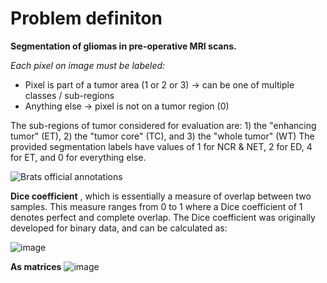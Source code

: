 # Problem definiton
**Segmentation of gliomas in pre-operative MRI scans.**

*Each pixel on image must be labeled:*
* Pixel is part of a tumor area (1 or 2 or 3) -> can be one of multiple classes / sub-regions
* Anything else -> pixel is not on a tumor region (0)

The sub-regions of tumor considered for evaluation are: 1) the "enhancing tumor" (ET), 2) the "tumor core" (TC), and 3) the "whole tumor" (WT)
The provided segmentation labels have values of 1 for NCR & NET, 2 for ED, 4 for ET, and 0 for everything else.

![Brats official annotations](https://www.med.upenn.edu/cbica/assets/user-content/images/BraTS/brats-tumor-subregions.jpg)



**Dice coefficient**
, which is essentially a measure of overlap between two samples. This measure ranges from 0 to 1 where a Dice coefficient of 1 denotes perfect and complete overlap. The Dice coefficient was originally developed for binary data, and can be calculated as:

![image](https://github.com/Parthiba-Mukhopadhyay/Brain-MRI-Segmentation/assets/89331202/549c1f5c-5c16-4e6e-9e4c-efae07c0c80d)

**As matrices**
![image](https://github.com/Parthiba-Mukhopadhyay/Brain-MRI-Segmentation/assets/89331202/a75212b4-2b37-43ec-bf65-9858380c8fb7)

